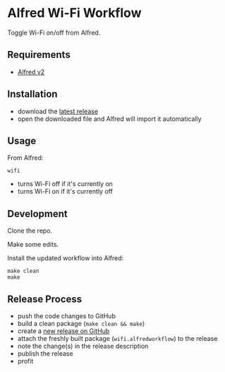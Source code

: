 # Alfred Wi-Fi Workflow 

Toggle Wi-Fi on/off from Alfred.

## Requirements

* [Alfred v2](http://www.alfredapp.com/)

## Installation

* download the [latest release](https://github.com/leejones/alfred-wifi-workflow/releases)
* open the downloaded file and Alfred will import it automatically

## Usage

From Alfred:

```
wifi
```

* turns Wi-Fi off if it's currently on
* turns Wi-Fi on if it's currently off

## Development

Clone the repo.

Make some edits.

Install the updated workflow into Alfred:

```
make clean
make
```

## Release Process

* push the code changes to GitHub
* build a clean package (`make clean && make`)
* create a [new release on GitHub](https://github.com/leejones/alfred-wifi-workflow/releases/new)
* attach the freshly built package (`wifi.alfredworkflow`) to the release
* note the change(s) in the release description
* publish the release
* profit
